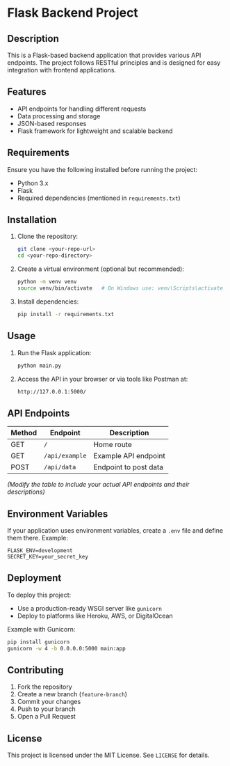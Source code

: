 # Flask Backend Project

## Description
This is a Flask-based backend application that provides various API endpoints. The project follows RESTful principles and is designed for easy integration with frontend applications.

## Features
- API endpoints for handling different requests
- Data processing and storage
- JSON-based responses
- Flask framework for lightweight and scalable backend

## Requirements
Ensure you have the following installed before running the project:

- Python 3.x
- Flask
- Required dependencies (mentioned in `requirements.txt`)

## Installation

1. Clone the repository:
   ```sh
   git clone <your-repo-url>
   cd <your-repo-directory>
   ```
2. Create a virtual environment (optional but recommended):
   ```sh
   python -m venv venv
   source venv/bin/activate   # On Windows use: venv\Scripts\activate
   ```
3. Install dependencies:
   ```sh
   pip install -r requirements.txt
   ```

## Usage

1. Run the Flask application:
   ```sh
   python main.py
   ```
2. Access the API in your browser or via tools like Postman at:
   ```sh
   http://127.0.0.1:5000/
   ```

## API Endpoints
| Method | Endpoint | Description |
|--------|---------|-------------|
| GET    | `/`     | Home route |
| GET    | `/api/example` | Example API endpoint |
| POST   | `/api/data` | Endpoint to post data |

*(Modify the table to include your actual API endpoints and their descriptions)*

## Environment Variables
If your application uses environment variables, create a `.env` file and define them there. Example:
```
FLASK_ENV=development
SECRET_KEY=your_secret_key
```

## Deployment
To deploy this project:
- Use a production-ready WSGI server like `gunicorn`
- Deploy to platforms like Heroku, AWS, or DigitalOcean

Example with Gunicorn:
```sh
pip install gunicorn
gunicorn -w 4 -b 0.0.0.0:5000 main:app
```

## Contributing
1. Fork the repository
2. Create a new branch (`feature-branch`)
3. Commit your changes
4. Push to your branch
5. Open a Pull Request

## License
This project is licensed under the MIT License. See `LICENSE` for details.
